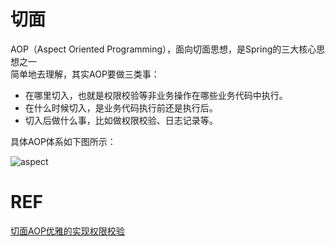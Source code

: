 # 切面
AOP（Aspect Oriented Programming），面向切面思想，是Spring的三大核心思想之一<br>
简单地去理解，其实AOP要做三类事：
* 在哪里切入，也就是权限校验等非业务操作在哪些业务代码中执行。
* 在什么时候切入，是业务代码执行前还是执行后。
* 切入后做什么事，比如做权限校验、日志记录等。

具体AOP体系如下图所示：

![aspect](./pics/aspect.png)



# REF
[切面AOP优雅的实现权限校验](https://mp.weixin.qq.com/s/DjWq1Kw9kPMlt3l_3HDK0Q)